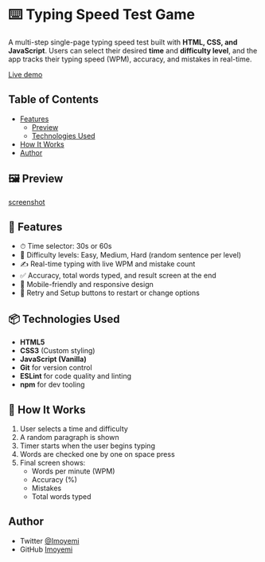 # ⌨️ Typing Speed Test Game

A multi-step single-page typing speed test built with **HTML, CSS, and JavaScript**. Users can select their desired **time** and **difficulty level**, and the app tracks their typing speed (WPM), accuracy, and mistakes in real-time.

[Live demo](https://typing-speed-test12.netlify.app/)

## Table of Contents

- [Features](#features)
  - [Preview](#preview)
  - [Technologies Used](#technologies-used)
- [How It Works](#how-it-works)
- [Author](#author)

## 🖼 Preview

[screenshot](/Typing-screenshot.png)

## 🚀 Features

- ⏱ Time selector: 30s or 60s
- 🎯 Difficulty levels: Easy, Medium, Hard (random sentence per level)
- ✍️ Real-time typing with live WPM and mistake count
- ✅ Accuracy, total words typed, and result screen at the end
- 📱 Mobile-friendly and responsive design
- 🔁 Retry and Setup buttons to restart or change options

## 📦 Technologies Used

- **HTML5**
- **CSS3** (Custom styling)
- **JavaScript (Vanilla)**
- **Git** for version control
- **ESLint** for code quality and linting
- **npm** for dev tooling

## 🧠 How It Works

1. User selects a time and difficulty
2. A random paragraph is shown
3. Timer starts when the user begins typing
4. Words are checked one by one on space press
5. Final screen shows:
   - Words per minute (WPM)
   - Accuracy (%)
   - Mistakes
   - Total words typed

## Author

- Twitter [@Imoyemi](https://{www.x.com/thatguyimo})
- GitHub [Imoyemi](https://{github.com/Imoyemi-1})
